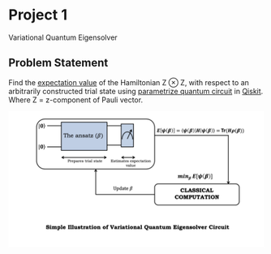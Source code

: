 # Project 1
Variational Quantum Eigensolver


## Problem Statement
Find the [expectation value](https://en.wikipedia.org/wiki/Expected_value) of the Hamiltonian Z ⊗ Z, with respect to an arbitrarily constructed trial state using [parametrize quantum circuit](https://medium.com/qiskit/we-need-new-language-to-discuss-parameterized-quantum-circuits-60672f189b5f) in [Qiskit](https://qiskit.org/). Where Z = z-component of Pauli vector.

<img src="https://github.com/qIndia/Techni-Q/blob/main/Images/VQE.png">
